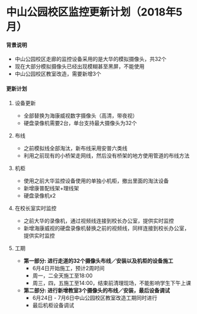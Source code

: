 # 中山公园校区监控更新计划（2018年5月）

#### 背景说明
* 中山公园校区走廊的监控设备采用的是大华的模拟摄像头，共32个
* 现在大部分模拟摄像头已经出现模糊甚至黑屏，不能使用
* 中山公园校区教室改造，需要新增3个

#### 更新计划
1. 设备更新
    * 全部替换为海康威视数字摄像头（高清，带夜视）
    * 硬盘录像机需要2台，单台支持最大摄像头为32个

2. 布线
    * 之前模拟线全部淘汰，新布线采用安普六类线
    * 利用之前现有的小桥架走网线，然后没有桥架的地方使用管道的布线方法

3. 机柜
    * 使用之前大华监控设备使用的单独小机柜，撤出里面的淘汰设备
    * 新增康普配线架+理线架
    * 硬盘录像机x2

4. 在校长室实时监控
    * 之前大华的录像机，通过视频线连接到校长办公室，提供实时监控
    * 新增海康威视的硬盘录像机替换之前的视频线，同样连接到校长办公室，提供实时监控

5. 工期
    * **第一部分: 进行走道的32个摄像头布线／安装以及机柜的设备施工**
       * 6月4日开始施工，预计2周时间
       * 周一，二全天施工至18:00
       * 周三，四，五施工至14:00，结束前清理现场，不能影响学生下午上课
    * **第二部分: 进行新增教室3个摄像头的布线／安装，最后设备调试**
       * 6月24日 - 7月6日中山公园校区教室改造工期同时进行
       * 最后机柜设备调试

